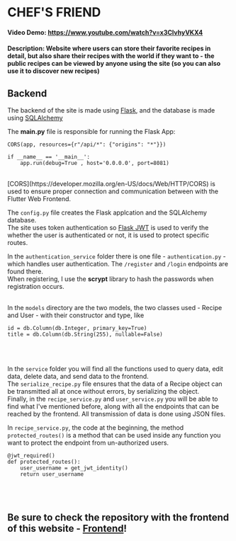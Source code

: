 # CHEF'S FRIEND
#### Video Demo:  <https://www.youtube.com/watch?v=x3ClvhyVKX4>
#### Description: Website where users can store their favorite recipes in detail, but also share their recipes with the world if they want to - the public recipes can be viewed by anyone using the site (so you can also use it to discover new recipes)

## Backend

The backend of the site is made using [Flask](https://flask.palletsprojects.com/en/3.0.x/), and the database is made using [SQLAlchemy](https://www.sqlalchemy.org/)

The **main.py** file is responsible for running the Flask App:

```
CORS(app, resources={r"/api/*": {"origins": "*"}})

if __name__ == '__main__':
    app.run(debug=True , host='0.0.0.0', port=8081)
```
<br>
[CORS](https://developer.mozilla.org/en-US/docs/Web/HTTP/CORS) is used to ensure proper connection and communication between with the Flutter Web Frontend.
<br>

The `config.py` file creates the Flask applcation and the SQLAlchemy database. <br>
The site uses token authentication so [Flask JWT](https://flask-jwt-extended.readthedocs.io/en/stable/) is used to verify the whether the user is authenticated or not, it is used to protect specific routes.

In the `authentication_service` folder there is one file - `authentication.py` - which handles user authentication. The `/register` and `/login` endpoints are found there. <br>
When registering, I use the **scrypt** library to hash the passwords when registration occurs. <br>
<br>

In the `models` directory are the two models, the two classes used - Recipe and User - with their constructor and type, like

```
id = db.Column(db.Integer, primary_key=True)
title = db.Column(db.String(255), nullable=False)
```
<br>
<br>

In the `service` folder you will find all the functions used to query data, edit data, delete data, and send data to the frontend. <br>
The `serialize_recipe.py` file ensures that the data of a Recipe object can be transmitted all at once without errors, by serializing the object. <br>
Finally, in the `recipe_service.py` and `user_service.py` you will be able to find what I've mentioned before, along with all the endpoints that can be reached by the frontend. All transmission of data is done using JSON files. <br>

In `recipe_service.py`, the code at the beginning, the method `protected_routes()` is a method that can be used inside any function you want to protect the endpoint from un-authorized users.

```
@jwt_required()
def protected_routes():
    user_username = get_jwt_identity()
    return user_username
```
<br>
<br>

## Be sure to check the repository with the frontend of this website - [Frontend](https://github.com/JonSnowv2/ChefFriend)!













